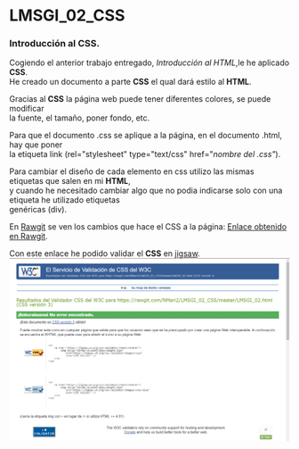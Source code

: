 # LMSGI_02_CSS
### Introducción al CSS.

Cogiendo el anterior trabajo entregado, _Introducción al HTML_,le he aplicado **CSS**.  
He creado un documento a parte **CSS** el qual dará estilo al **HTML**.

Gracias al **CSS** la página web puede tener diferentes colores, se puede modificar  
la fuente, el tamaño, poner fondo, etc.

Para que el documento .css se aplique a la página, en el documento .html, hay que poner  
la etiqueta link (rel="stylesheet" type="text/css" href="_nombre del .css"_).

Para cambiar el diseño de cada elemento en css utilizo las mismas etiquetas que salen en mi **HTML**,  
y cuando he necesitado cambiar algo que no podia indicarse solo con una etiqueta he utilizado etiquetas  
genéricas (div).

En [Rawgit](https://rawgit.com/) se ven los cambios que hace el CSS a la página:
[Enlace obtenido en Rawgit](https://rawgit.com/NMari2/LMSGI_02_CSS/master/LMSGI_02.html).

Con este enlace he podido validar el **CSS** en [jigsaw](http://jigsaw.w3.org/css-validator/).  
![CSSValido](https://github.com/NMari2/LMSGI_02_CSS/blob/master/Validaci%C3%B3n.PNG)
